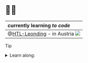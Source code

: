 <!-- https://github.com/IxI-Enki/IxI-Enki/README.md    ==    Profile Page                  -->
# 🤘🏻 
   | currently learning ***to code***                                                        | 
   | :-------------------------------------------------------------------------------------- |   
   | @[HTL-Leonding](www.htl-leonding.at) - in Austria ![](https://flagcdn.com/16x12/at.png) | 
 
> [!TIP]
> <details>  
>   <summary>Learn along:</summary>  
>   <!--  Links to the different coding language's and plattforms libraries.  -->  
>   
> ⚙ Shell (zsh/bash)  [LINK]()  
> ⚙ Batchfiles   [LINK]()  
> ⚙ C  [LINK]()  
> ⚙ C++  [LINK]()  
> ⚙ C#  [LINK](https://github.com/IxI-Enki/IxI-Enki/blob/main/C%23-library.md#c-code-beispiele)  
> ⚙ html  [LINK]()  
> ⚙ CSS  [LINK]()  
> ⚙ SQL  [LINK]()  
> ⚙ GitHub  [LINK]()
>  
>   <!--  add further new expiriences here  -->  
> </details>  
